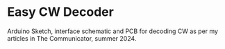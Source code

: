 # Easy CW Decoder
Arduino Sketch, interface schematic and PCB for decoding CW as per my articles in The Communicator, summer 2024.
